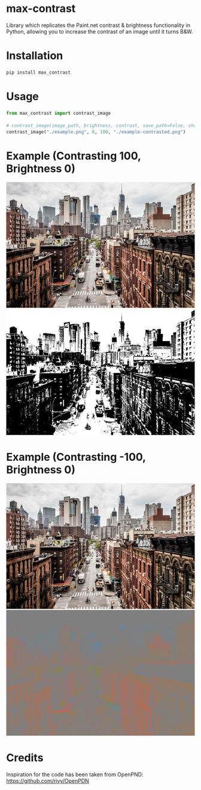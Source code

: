 # max-contrast

Library which replicates the Paint.net contrast & brightness functionality in Python, allowing you to increase the contrast of an image until it turns B&W. 

# Installation
```python
pip install max_contrast
```

# Usage
```python
from max_contrast import contrast_image

# contrast_image(image_path, brightness, contrast, save_path=False, show=False)
contrast_image("./example.png", 0, 100, "./example-contrasted.png")
```

# Example (Contrasting 100, Brightness 0)
![No filters applied](./examples/example.jpg)
![Contrasting 100](./examples/example_contrasted100.jpg)

# Example (Contrasting -100, Brightness 0)
![No filters applied](./examples/example.jpg)
![Contrasting 100](./examples/example_contrasted-100.jpg)

# Credits
Inspiration for the code has been taken from OpenPND: https://github.com/rivy/OpenPDN
